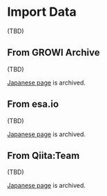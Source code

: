 # Import Data

(TBD)

## From GROWI Archive

(TBD)

[Japanese page](../../../../ja/admin-guide/management-cookbook/import.md#growi-アーカイブデータインポート) is archived.

## From esa.io

(TBD)

[Japanese page](../../../../ja/admin-guide/management-cookbook/import.md#esa-io-のデータインポート) is archived.

## From Qiita:Team

(TBD)

[Japanese page](../../../../ja/admin-guide/management-cookbook/import.md#qiita-team-のデータインポート) is archived.
